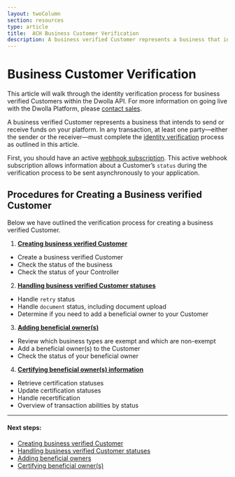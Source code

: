 ```yaml
---
layout: twoColumn
section: resources
type: article
title:  ACH Business Customer Verification
description: A business verified Customer represents a business that intends to send or receive funds on your platform.
---
```

# Business Customer Verification

This article will walk through the identity verification process for business verified Customers within the Dwolla API. For more information on going live with the Dwolla Platform, please [contact sales](https://www.dwolla.com/contact).

A business verified Customer represents a business that intends to send or receive funds on your platform. In any transaction, at least one party—either the sender or the receiver—must complete the [identity verification](https://www.dwolla.com/updates/guide-to-cip-customer-identification-program-dwolla-payments-api/) process as outlined in this article.

First, you should have an active [webhook subscription](https://docsv2.dwolla.com/#webhook-subscriptions). This active webhook subscription allows information about a Customer’s `status` during the verification process to be sent asynchronously to your application.

## Procedures for Creating a Business verified Customer

Below we have outlined the verification process for creating a business verified Customer.

1. [**Creating business verified Customer**](/resources/business-verified-customer/create-business-verified-customers.html)
 * Create a business verified Customer
 * Check the status of the business
 * Check the status of your Controller
2. [**Handling business verified Customer statuses**](/resources/business-verified-customer/handling-controller-and-customer-statuses.html)
 * Handle `retry` status
 * Handle `document` status, including document upload
 * Determine if you need to add a beneficial owner to your Customer
3. [**Adding beneficial owner(s)**](/resources/business-verified-customer/adding-beneficial-owners.html)
 * Review which business types are exempt and which are non-exempt
 * Add a beneficial owner(s) to the Customer
 * Check the status of your beneficial owner
4. [**Certifying beneficial owner(s) information**](/resources/business-verified-customer/handling-beneficial-owner-certification.html)
 * Retrieve certification statuses
 * Update certification statuses
 * Handle recertification
 * Overview of transaction abilities by status

* * *

#### Next steps:

* [Creating business verified Customer](/resources/business-verified-customer/create-business-verified-customers.html)
* [Handling business verified Customer statuses](/resources/business-verified-customer/handling-controller-and-customer-statuses.html)
* [Adding beneficial owners](/resources/business-verified-customer/adding-beneficial-owners.html)
* [Certifying beneficial owner(s)](/resources/business-verified-customer/handling-beneficial-owner-certification.html)
